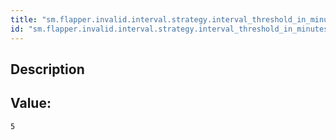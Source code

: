 ```yaml
---
title: "sm.flapper.invalid.interval.strategy.interval_threshold_in_minutes"
id: "sm.flapper.invalid.interval.strategy.interval_threshold_in_minutes"
---
```

## Description



## Value: 
```
5
```